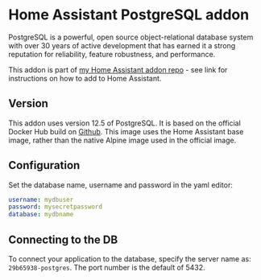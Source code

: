 # Home Assistant PostgreSQL addon

PostgreSQL is a powerful, open source object-relational database system with over 30 years of active development that has earned it a strong reputation for reliability, feature robustness, and performance.

This addon is part of [my Home Assistant addon repo](https://github.com/matt-FFFFFF/hassio-addon-repository) - see link for instructions on how to add to Home Assistant.

## Version

This addon uses version 12.5 of PostgreSQL.
It is based on the official Docker Hub build on [Github](https://github.com/docker-library/postgres/tree/master/12/alpine).
This image uses the Home Assistant base image, rather than the native Alpine image used in the official image.

## Configuration

Set the database name, username and password  in the yaml editor:

```yml
username: mydbuser
password: mysecretpassword
database: mydbname
```

## Connecting to the DB

To connect your application to the database, specify the server name as: `29b65938-postgres`. The port number is the default of 5432.
